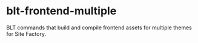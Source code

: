 # blt-frontend-multiple
BLT commands that build and compile frontend assets for multiple themes for Site Factory.
